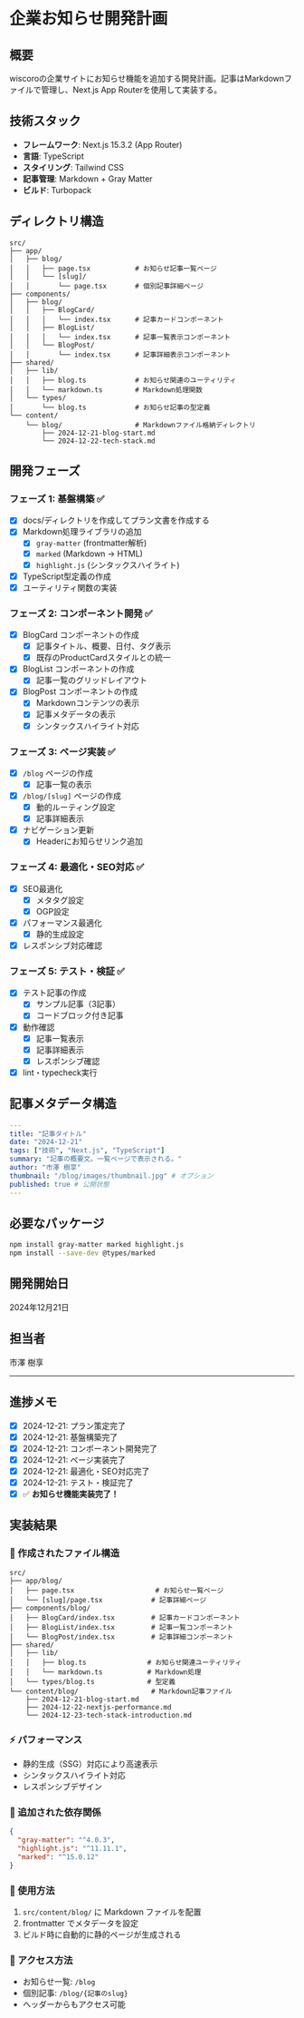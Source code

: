 # 企業お知らせ開発計画

## 概要

wiscoroの企業サイトにお知らせ機能を追加する開発計画。記事はMarkdownファイルで管理し、Next.js App Routerを使用して実装する。

## 技術スタック

- **フレームワーク**: Next.js 15.3.2 (App Router)
- **言語**: TypeScript
- **スタイリング**: Tailwind CSS
- **記事管理**: Markdown + Gray Matter
- **ビルド**: Turbopack

## ディレクトリ構造

```
src/
├── app/
│   ├── blog/
│   │   ├── page.tsx           # お知らせ記事一覧ページ
│   │   └── [slug]/
│   │       └── page.tsx       # 個別記事詳細ページ
├── components/
│   ├── blog/
│   │   ├── BlogCard/
│   │   │   └── index.tsx      # 記事カードコンポーネント
│   │   ├── BlogList/
│   │   │   └── index.tsx      # 記事一覧表示コンポーネント
│   │   └── BlogPost/
│   │       └── index.tsx      # 記事詳細表示コンポーネント
├── shared/
│   ├── lib/
│   │   ├── blog.ts            # お知らせ関連のユーティリティ
│   │   └── markdown.ts        # Markdown処理関数
│   └── types/
│       └── blog.ts            # お知らせ記事の型定義
└── content/
    └── blog/                  # Markdownファイル格納ディレクトリ
        ├── 2024-12-21-blog-start.md
        └── 2024-12-22-tech-stack.md
```

## 開発フェーズ

### フェーズ 1: 基盤構築 ✅

- [x] docs/ディレクトリを作成してプラン文書を作成する
- [x] Markdown処理ライブラリの追加
  - [x] `gray-matter` (frontmatter解析)
  - [x] `marked` (Markdown → HTML)
  - [x] `highlight.js` (シンタックスハイライト)
- [x] TypeScript型定義の作成
- [x] ユーティリティ関数の実装

### フェーズ 2: コンポーネント開発 ✅

- [x] BlogCard コンポーネントの作成
  - [x] 記事タイトル、概要、日付、タグ表示
  - [x] 既存のProductCardスタイルとの統一
- [x] BlogList コンポーネントの作成
  - [x] 記事一覧のグリッドレイアウト
- [x] BlogPost コンポーネントの作成
  - [x] Markdownコンテンツの表示
  - [x] 記事メタデータの表示
  - [x] シンタックスハイライト対応

### フェーズ 3: ページ実装 ✅

- [x] `/blog` ページの作成
  - [x] 記事一覧の表示
- [x] `/blog/[slug]` ページの作成
  - [x] 動的ルーティング設定
  - [x] 記事詳細表示
- [x] ナビゲーション更新
  - [x] Headerにお知らせリンク追加

### フェーズ 4: 最適化・SEO対応 ✅

- [x] SEO最適化
  - [x] メタタグ設定
  - [x] OGP設定
- [x] パフォーマンス最適化
  - [x] 静的生成設定
- [x] レスポンシブ対応確認

### フェーズ 5: テスト・検証 ✅

- [x] テスト記事の作成
  - [x] サンプル記事（3記事）
  - [x] コードブロック付き記事
- [x] 動作確認
  - [x] 記事一覧表示
  - [x] 記事詳細表示
  - [x] レスポンシブ確認
- [x] lint・typecheck実行

## 記事メタデータ構造

```yaml
---
title: "記事タイトル"
date: "2024-12-21"
tags: ["技術", "Next.js", "TypeScript"]
summary: "記事の概要文。一覧ページで表示される。"
author: "市澤 樹享"
thumbnail: "/blog/images/thumbnail.jpg" # オプション
published: true # 公開状態
---
```

## 必要なパッケージ

```bash
npm install gray-matter marked highlight.js
npm install --save-dev @types/marked
```

## 開発開始日

2024年12月21日

## 担当者

市澤 樹享

---

## 進捗メモ

- [x] 2024-12-21: プラン策定完了
- [x] 2024-12-21: 基盤構築完了
- [x] 2024-12-21: コンポーネント開発完了
- [x] 2024-12-21: ページ実装完了
- [x] 2024-12-21: 最適化・SEO対応完了
- [x] 2024-12-21: テスト・検証完了
- [x] ✅ **お知らせ機能実装完了！**

## 実装結果

### 📁 作成されたファイル構造
```
src/
├── app/blog/
│   ├── page.tsx                    # お知らせ一覧ページ
│   └── [slug]/page.tsx            # 記事詳細ページ
├── components/blog/
│   ├── BlogCard/index.tsx         # 記事カードコンポーネント
│   ├── BlogList/index.tsx         # 記事一覧コンポーネント
│   └── BlogPost/index.tsx         # 記事詳細コンポーネント
├── shared/
│   ├── lib/
│   │   ├── blog.ts               # お知らせ関連ユーティリティ
│   │   └── markdown.ts           # Markdown処理
│   └── types/blog.ts             # 型定義
└── content/blog/                  # Markdown記事ファイル
    ├── 2024-12-21-blog-start.md
    ├── 2024-12-22-nextjs-performance.md
    └── 2024-12-23-tech-stack-introduction.md
```

### ⚡ パフォーマンス
- 静的生成（SSG）対応により高速表示
- シンタックスハイライト対応
- レスポンシブデザイン

### 🔧 追加された依存関係
```json
{
  "gray-matter": "^4.0.3",
  "highlight.js": "^11.11.1", 
  "marked": "^15.0.12"
}
```

### 🚀 使用方法
1. `src/content/blog/` に Markdown ファイルを配置
2. frontmatter でメタデータを設定
3. ビルド時に自動的に静的ページが生成される

### 📱 アクセス方法
- お知らせ一覧: `/blog`
- 個別記事: `/blog/{記事のslug}`
- ヘッダーからもアクセス可能
